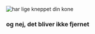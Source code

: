 ![har lige kneppet din kone](https://media.discordapp.net/attachments/922467419119824919/1108778416225931314/knep.gif "har lige kneppet din kone")

### **og nej, det bliver ikke fjernet**